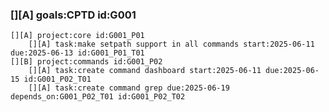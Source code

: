 ### [][A] goals:CPTD  id:G001

    [][A] project:core id:G001_P01 
        [][A] task:make setpath support in all commands start:2025-06-11 due:2025-06-13 id:G001_P01_T01
    [][B] project:commands id:G001_P02 
        [][A] task:create command dashboard start:2025-06-11 due:2025-06-15 id:G001_P02_T01
        [][A] task:create command grep due:2025-06-19 depends_on:G001_P02_T01 id:G001_P02_T02
   
       


